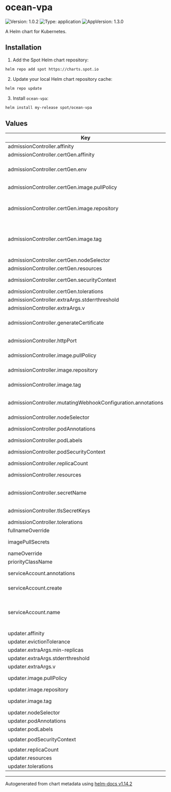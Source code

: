 # ocean-vpa

![Version: 1.0.2](https://img.shields.io/badge/Version-1.0.2-informational?style=flat-square) ![Type: application](https://img.shields.io/badge/Type-application-informational?style=flat-square) ![AppVersion: 1.3.0](https://img.shields.io/badge/AppVersion-1.3.0-informational?style=flat-square)

A Helm chart for Kubernetes.

## Installation

1. Add the Spot Helm chart repository:

```sh
helm repo add spot https://charts.spot.io
```

2. Update your local Helm chart repository cache:

```sh
helm repo update
```

3. Install `ocean-vpa`:

```sh
helm install my-release spot/ocean-vpa
```

## Values

| Key | Type | Default | Description |
|-----|------|---------|-------------|
| admissionController.affinity | object | `{}` |  |
| admissionController.certGen.affinity | object | `{}` |  |
| admissionController.certGen.env | object | `{}` | Additional environment variables to be added to the certgen container. Format is KEY: Value format |
| admissionController.certGen.image.pullPolicy | string | `"Always"` | The pull policy for the certgen image. Recommend not changing this |
| admissionController.certGen.image.repository | string | `"registry.k8s.io/ingress-nginx/kube-webhook-certgen"` | An image that contains certgen for creating certificates. Only used if admissionController.generateCertificate is true |
| admissionController.certGen.image.tag | string | `"v1.4.1"` | An image tag for the admissionController.certGen.image.repository image. Only used if admissionController.generateCertificate is true |
| admissionController.certGen.nodeSelector | object | `{}` |  |
| admissionController.certGen.resources | object | `{}` | The resources block for the certgen pod |
| admissionController.certGen.securityContext | object | `{}` | The securityContext block for the certgen pod |
| admissionController.certGen.tolerations | list | `[]` |  |
| admissionController.extraArgs.stderrthreshold | string | `"info"` |  |
| admissionController.extraArgs.v | int | `4` |  |
| admissionController.generateCertificate | bool | `true` | If true and admissionController is enabled, a pre-install hook will run to create the certificate for the webhook |
| admissionController.httpPort | int | `8000` | Port of the admission controller for the mutating webhooks |
| admissionController.image.pullPolicy | string | `"Always"` | The pull policy for the admission controller image. Recommend not changing this |
| admissionController.image.repository | string | `"registry.k8s.io/autoscaling/vpa-admission-controller"` | The location of the vpa admission controller image |
| admissionController.image.tag | string | `""` | Overrides the image tag whose default is the chart appVersion |
| admissionController.mutatingWebhookConfiguration.annotations | object | `{}` | Additional annotations for the MutatingWebhookConfiguration. Can be used for integration with cert-manager |
| admissionController.nodeSelector | object | `{}` |  |
| admissionController.podAnnotations | object | `{}` | Annotations to add to the admission controller pod |
| admissionController.podLabels | object | `{}` | Labels to add to the admission controller pod |
| admissionController.podSecurityContext | object | `{"runAsNonRoot":true,"runAsUser":65534,"seccompProfile":{"type":"RuntimeDefault"}}` | The security context for the admission controller pod |
| admissionController.replicaCount | int | `1` |  |
| admissionController.resources | object | `{"limits":{},"requests":{"cpu":"50m","memory":"200Mi"}}` | The resources block for the admission controller pod |
| admissionController.secretName | string | `"{{ include \"ocean-vpa.fullname\" . }}-tls-secret"` | Name for the TLS secret created for the webhook. Default {{ .Release.Name }}-tls-secret |
| admissionController.tlsSecretKeys | list | `[]` | The keys in the vpa-tls-certs secret to map in to the admission controller |
| admissionController.tolerations | list | `[]` |  |
| fullnameOverride | string | `""` | A template override for the fullname |
| imagePullSecrets | list | `[]` | A list of image pull secrets to be used for all pods |
| nameOverride | string | `""` | A template override for the name |
| priorityClassName | string | `""` | To set the priorityclass for all pods |
| serviceAccount.annotations | object | `{}` | Annotations to add to the service accounts for each component |
| serviceAccount.create | bool | `true` | Specifies whether a service account should be created for each component |
| serviceAccount.name | string | `""` | The base name of the service account to use (appended with the component). If not set and create is true, a name is generated using the fullname template and appended for each component |
| updater.affinity | object | `{}` |  |
| updater.evictionTolerance | float | `0.25` |  |
| updater.extraArgs.min-replicas | int | `1` |  |
| updater.extraArgs.stderrthreshold | string | `"info"` |  |
| updater.extraArgs.v | int | `4` |  |
| updater.image.pullPolicy | string | `"Always"` | The pull policy for the updater image. Recommend not changing this |
| updater.image.repository | string | `"registry.k8s.io/autoscaling/vpa-updater"` | The location of the updater image |
| updater.image.tag | string | `""` | Overrides the image tag whose default is the chart appVersion |
| updater.nodeSelector | object | `{}` |  |
| updater.podAnnotations | object | `{}` | Annotations to add to the updater pod |
| updater.podLabels | object | `{}` | Labels to add to the updater pod |
| updater.podSecurityContext | object | `{"runAsNonRoot":true,"runAsUser":65534,"seccompProfile":{"type":"RuntimeDefault"}}` | The security context for the updater pod |
| updater.replicaCount | int | `1` |  |
| updater.resources | object | `{"limits":{},"requests":{"cpu":"50m","memory":"500Mi"}}` | The resources block for the updater pod |
| updater.tolerations | list | `[]` |  |

----------------------------------------------
Autogenerated from chart metadata using [helm-docs v1.14.2](https://github.com/norwoodj/helm-docs/releases/v1.14.2)
